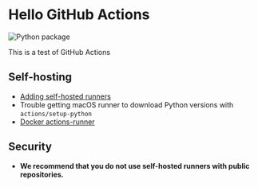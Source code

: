 # Hello GitHub Actions

![Python package](https://github.com/jbencook/hello-actions/workflows/Python%20package/badge.svg?branch=master)

This is a test of GitHub Actions

## Self-hosting

* [Adding self-hosted runners](https://help.github.com/en/actions/hosting-your-own-runners/adding-self-hosted-runners)
* Trouble getting macOS runner to download Python versions with `actions/setup-python`
* [Docker actions-runner](https://hub.docker.com/r/zerosuxx/github-actions-runner)

## Security

* **We recommend that you do not use self-hosted runners with public repositories.**
